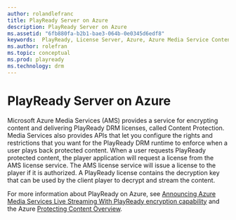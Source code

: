 ```yaml
---
author: rolandlefranc
title: PlayReady Server on Azure
description: PlayReady Server on Azure
ms.assetid: "6fb880fa-b2b1-bae3-064b-0e0345d6edf8"
keywords:  PlayReady, License Server, Azure, Azure Media Service Content Protection, AMS
ms.author: rolefran
ms.topic: conceptual
ms.prod: playready
ms.technology: drm
---
```


# PlayReady Server on Azure

Microsoft Azure Media Services (AMS) provides a service for encrypting content and delivering PlayReady DRM licenses, called Content Protection. Media Services also provides APIs that let you configure the rights and restrictions that you want for the PlayReady DRM runtime to enforce when a user plays back protected content. When a user requests PlayReady protected content, the player application will request a license from the AMS license service. The AMS license service will issue a license to the player if it is authorized. A PlayReady license contains the decryption key that can be used by the client player to decrypt and stream the content.

For more information about PlayReady on Azure, see [Announcing Azure Media Services Live Streaming With PlayReady encryption capability](https://azure.microsoft.com/en-us/blog/announcing-azure-media-services-live-streaming-with-playready-encryption-capability/) and the Azure [Protecting Content Overview](https://docs.microsoft.com/en-us/azure/media-services/media-services-content-protection-overview).
